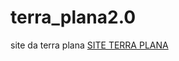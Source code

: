 # terra_plana2.0
 site da terra plana
<a href="https://ericksm23.github.io/terra_plana2.0/">SITE TERRA PLANA</a>